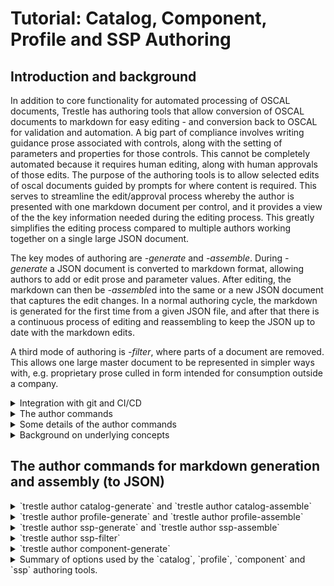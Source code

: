# Tutorial: Catalog, Component, Profile and SSP Authoring

## Introduction and background

In addition to core functionality for automated processing of OSCAL documents, Trestle has authoring tools that allow conversion of OSCAL documents to markdown for easy editing - and conversion back to OSCAL for validation and automation.  A big part of compliance involves writing guidance prose associated with controls, along with the setting of parameters and properties for those controls.  This cannot be completely automated because it requires human editing, along with human approvals of those edits.  The purpose of the authoring tools is to allow selected edits of oscal documents guided by prompts for where content is required.  This serves to streamline the edit/approval process whereby the author is presented with one markdown document per control, and it provides a view of the the key information needed during the editing process.  This greatly simplifies the editing process compared to multiple authors working together on a single large JSON document.

The key modes of authoring are *-generate* and *-assemble*.  During *-generate* a JSON document is converted to markdown format, allowing authors to add or edit prose and parameter values.  After editing, the markdown can then be *-assemble*d into the same or a new JSON document that captures the edit changes.  In a normal authoring cycle, the markdown is generated for the first time from a given JSON file, and after that there is a continuous process of editing and reassembling to keep the JSON up to date with the markdown edits.

A third mode of authoring is *-filter*, where parts of a document are removed.  This allows one large master document to be represented in simpler ways with, e.g. proprietary prose culled in form intended for consumption outside a company.

<details markdown>

<summary>Integration with git and CI/CD</summary>
The command line interface in Trestle makes a powerful combination with git and CI/CD environments (Continuous Integration, Continuous Delivery or Deployment) when the trestle commands are performed via github actions or equivalent.  This allows different classes of users based on 1) their access to the repository 2) the changes to documents they are allowed to commit, and 3) the changes they can make to actions that are triggered by a commit.  As an example, a command line option may limit the type of content added to a profile, and if disallowed changes are detected during commit - the commit will be rejected.  This, in combination with having all controls as individual markdown files organized by groups in directories, makes management and tracking of author edits robust and automatically controlled by the built-in features of the respository.

For an example of actions triggered by a commit, a change to a control in a catalog could generate a pull request that is approved by someone with appropriate authority, and when it is later merged it triggers notification downstream to authors of profiles that import that catalog.

</details>

<details markdown>

<summary>The author commands</summary>

The author commands are:

1. `catalog-generate` converts a control Catalog to individual controls in markdown format for addition or editing of guidance prose and parameters, with parameters stored in a yaml header at the top of the markdown file.  `catalog-assemble` then gathers the prose and parameters and updates the controls in the Catalog to make a new OSCAL Catalog.
1. `profile-generate` takes a given Profile and converts the controls represented by its resolved profile catalog to individual controls in markdown format, with sections corresponding to the content that the Profile adds to the Catalog, along with both the current values of parameters in the resolved profile catalog - and the values that are being modified by the given profile's SetParameters.  The user may edit the content or add more, and `profile-assemble` then gathers the updated content and creates a new OSCAL Profile that includes those changes.
1. `profile-resolve` is special as an authoring tool because it does not involve markdown and instead it simply creates a JSON resolved profile catalog from a specified JSON profile in the trestle directory.  There are options to specify whether or not parameters get replace in the control prose or not, along with any special brackets that might be desired to indicate the parameters embedded in the prose.
1. `component-generate` takes a given ComponentDefinition file and represents all the controls in markdown in separate directories for each Component in the file.  This allows editing of the prose on a per-component basis.  `component-assemble` then assembles the markdown for all controls in all component directories into a new, or the same, ComponentDefinition file.
1. `ssp-generate` takes a given Profile and its resolved profile catalog, and represents the individual controls as markdown files with sections that prompt for prose regarding the implementation response for items in the statement of the control.  `ssp-assemble` then gathers the response sections and creates an OSCAL System Security Plan comprising the resolved profile catalog and the implementation responses.
1. `ssp-filter` takes a given ssp and filters its contents based on the controls included in a provided profile.

In summary, the `catalog` tools allow conversion of a Catalog to markdown for editing - and back again to a Catalog.  The `profile` tools similarly convert a Profile's resolved profile catalog to markdown and allow conversion to a new Profile with modified additions that get applied in resolving the profile catalog.  `component` tools perform similarly for ComponentDefinitions.  Finally, the `ssp` tools allow the addition of implementation prose to the markdown of a system security plan, which is then assembled into a JSON SSP on a by-component basis.

Note that version 1.x of trestle creates SSP's by adding prose directly to the SSP markdown on a per-component basis - but there is no connection with separate ComponentDefinition JSON files.  This will be changed in version 2 so that control responses can be added to the ComponentDefinition and then merged to create the SSP markdown.

</details>

<details markdown>

<summary>Some details of the author commands</summary>

The markdown files for controls usually have a YAML header at the top containing metadata about the control.  Sometimes that information is read-only and intended as additional information useful during markdown editing, but in other cases the content may be edited and incorporated as new values for the control after `-assemble`.  In addition, most `-generate` commands allow specifying a separate YAML header file containing information either needed by the command, or intended to be incorporated into the header of each control markdown file.  When generating markdown a YAML header may be optionally provided, and if so, the option `--overwrite-header-values` will cause the values in the provided YAML header to overwrite the value in the markdown file's header for any items that are common.  Otherwise the provided YAML header will simply insert any values not already in the markdown header. By default, Trestle will preserve the history of the changes in generated markdowns, however `--force-overwrite` option can be used to overwrite markdowns with content from JSON. Note that this option will completely delete all existing markdowns (in the given `output` folder) without saving any changes. To save the changes, run assemble first.
Similarly, when assembling to JSON, the `--set-parameters` option will cause any changes in the header to take effect and change values in the assembled JSON for the control.  The changes can including setting parameter and property values.  The `--set-parameters` option is available only for `catalog-assemble` and `profile-assemble`.

As described earlier, the authoring tools are designed to work well in a CI/CD environment where changes are made in a pipeline by people with different responsibilities and authority.  In this setting, changes to documents can trigger changes downstream, e.g. the editing of a control would cause an update in the catalog, which could then flow down to an updated SSP.  These changes can occur automatically via actions that restrict the potential changes to the generated documents.  Examples are the `--set-parameters` option on the `-assemble` tools, and both `--required-sections` and `allowed-sections` for `profile-assemble`.  If a document change triggers an assemble action, changes to parameters can only occur if the action has `--set-parameters` in the command.  Similarly, `profile-assemble` will fail if the sections do not meet the requirements specified in the command options.  Another feature of the `-assemble` tools is that they won't create a new OSCAL file if the output already exists and its content would not be changed.  This prevents undesired triggering of downstream actions when there is no actual change in content.

For a complete standalone demonstration of the SSP generation process with trestle, please see the [Trestle SSP Demo](https://github.com/IBM/compliance-trestle-ssp-demo).  It shows the complete flow from OSCAL json files to a finished Word .docx file.  Note that the procedure will change in version 2.x to one based on ComponentDefintion.

</details>

<details markdown>

<summary>Background on underlying concepts</summary>

In order to understand the specific operations handled by these commands, it is helpful to clarify some of the underlying OSCAL structures and how they can be edited in markdown form.  This tutorial should be viewed in the context of the extensive documentation provided by [OSCAL](https://pages.nist.gov/OSCAL).

First, a *Catalog* is a collection of *Controls*, and a *Profile* imports controls and allows modification and additions to the controls, but it does not create new controls.  A Profile has one or more *Imports* that refer either to an actual Catalog, or another Profile that itself is importing from a Catalog or Profile.  The profiles can import controls selectively from each source and make additions or modifications to properties of the controls.  The final collection of selected and modified controls represents the profile's *resolved profile catalog*.

For clarity, here is a simple depicton of a catalog as a collection of controls:

![Simple catalog](simple_catalog.png)

Here is a profile pulling controls from a catalog to make a resolved profile catalog:

![Resolved profile catalog](resolved_profile_catalog.png)

And here is a more complex situation where a single profile pulls controls from catalogs and profiles:

![Complex resolved profile catalog](complex_resolved_profile_catalog.png)

From the diagram it's clear that the profile is performing many tasks under the covers.  This is shown in an expanded view of a profile:

![What a profile does](profile_does.png)

It's important to note that each profile is importing a selection of controls from each source, then making its own *suggested* modifications to parameters and other content in those controls.  They are suggested in the sense that downstream profiles may override those settings - with priority given to the later profiles in the pipeline.  The changes made by upstream profiles may be accepted, or overridden by better choices for a given need.  This way the catalogs themselves can remain relatively static, and individual use cases can effectively create a custom catalog based on the original controls plus modifications by  other static profiles, and/or the user's custom profile.  The authoring tools here provide ways to make those modifications, both to the catalog controls and to the profiles, and to enter the implementation responses that are needed in a System Security Plan.

The tools are designed to be used in a continuous `generate-edit-assemble` cycle, with previous edits retained in each cycle.  Each new edit phase can add or modify the current content, allowing a new `generate` of an OSCAL json document capturing those edits.

NOTE: We use `json` format for specifying OSCAL files in this tutorial, but it is equally applicable to `yaml` format also.

</details>

## The author commands for markdown generation and assembly (to JSON)

<details markdown>

<summary>`trestle author catalog-generate` and `trestle author catalog-assemble`</summary>

`catalog-generate` takes an existing json catalog and writes it out as markdown files for each control in a user-specified directory.  That directory will contain subdirectories for each group in the catalog, and those directories may contain subdirectories for groups within groups.  But controls containing controls are always split out into a series of controls in the same directory - and each control markdown file corresponds to a single control.

We now look at the contents of a typical control markdown file.

A Control may contain many parts, but only one of them is a Statement, which describes the function of the control.  The statement itself is broken down into separate items, each of which may contain parameter id's in "moustache" (`{{}}`) brackets.  Below is an example of a control as generated in markdown form by the `catalog-generate` command.

<details markdown>

<summary>Control example</summary>

```markdown
---
control-origination:
  - Service Provider Corporate
  - Service Provider System Specific
responsible-roles:
  - Customer
x-trestle-set-params:
  ac-1_prm_1:
    values: new value
  ac-1_prm_2:
    values:
  ac-1_prm_3:
    values: added param 3 value
  ac-1_prm_4:
    values:
  ac-1_prm_5:
    values:
  ac-1_prm_6:
    values:
  ac-1_prm_7:
    values:
sort-id: ac-01
---

# ac-1 - \[Access Control\] Policy and Procedures

## Control Statement

- \[a.\] Develop, document, and disseminate to {{ insert: param, ac-1_prm_1 }}:

  - \[1.\]  {{ insert: param, ac-1_prm_2 }} access control policy that:

    - \[(a)\] Addresses purpose, scope, roles, responsibilities, management commitment, coordination among organizational entities, and compliance; and
    - \[(b)\] Is consistent with applicable laws, executive orders, directives, regulations, policies, standards, and guidelines; and

  - \[2.\] Procedures to facilitate the implementation of the access control policy and the associated access controls;

- \[b.\] Designate an {{ insert: param, ac-1_prm_3 }} to manage the development, documentation, and dissemination of the access control policy and procedures; and

- \[c.\] Review and update the current access control:

  - \[1.\] Policy {{ insert: param, ac-1_prm_4 }} and following {{ insert: param, ac-1_prm_5 }}; and
  - \[2.\] Procedures {{ insert: param, ac-1_prm_6 }} and following {{ insert: param, ac-1_prm_7 }}.
- \[d\] My added item

## Control guidance

Access control policy and procedures address the controls in the AC family that are implemented within systems and organizations. The risk management strategy is an important factor in establishing such policies and procedures. 

```

</details>

The control markdown files rely on brackets around key items that are important in defining the control's properties and structure.  `\[Access Control\]` at the top indicates the title of the group containing the control.  The name of the control is already known from the name of the markdown file (`ac-1.md`) and the name of the group is already known from the name of the directory containing the group's controls (`ac`) - but the group title must be indicated in the control in a special manner, hence the brackets.  The text following the group title is the title of the control itself.  All controls in a group should have the same group title or a warning will be indicated in certain trestle operations.

In addition, each part label corresponds to the label used in the OSCAL structure for the control statement, and so must be maintained in a special manner -  hence the need for brackets on `\[(a)\]`.

The items in moustaches (`{{}}`) correspond to the original prose from the control description.  The moustaches represent places to substitue parameter values, but no substitutions are ever made until the final SSP generation.  The authoring process provides multiple ways to set and change the final parameter values, as described below.

`catalog-generate` is run with the command `trestle author catalog-generate --name catalog_name --output markdown_dir`, where `catalog_name` is the name of a catalog already loaded into the trestle workspace, and `markdown_dir` is the directory into which the markdown files for the controls will be written.  A separate directory is created for each group in the catalog.

A user then may edit the control statement for the control and add or change the contents.  In this case an added item, `My added item` is shown as item `d`.  You can then assemble the edited controls into a new catalog with the command `trestle author catalog-assemble --markdown markdown_dir --output new_catalog`.  This will load the updated control statements for each control into a new json or yaml catalog named `new_catalog`.

As with profile and ssp generation described below, a yaml header may be provided with the `--yaml` option that is inserted into the top of each control file.  If a control file already exists, as is expected in a continuous cycle of generate-edit-assemble, then the provided header will be merged with the existing header in each control.  If a given item in the header is already present in the control, by default the values in the markdown header will be given priority, though this can be overridden by the `--overwrite-header-values` option, which will give priority to any values coming from the provided yaml header.  In all cases, values in the yaml header not already present in the markdown header will be inserted.

In the control markdown example above, the header contains some arbitrary values along with a special `x-trestle-set-params` section containing parameters for some of the parameters in the control.  Any parameters for the control in the catalog will appear in the markdown header automatically during `catalog-generate`.  These values may be changed and values for other parameters may be inserted into the markdown header for later use during `catalog-assemble`.

Parameters in the header are shown with a subset of their full OSCAL attributes in order to convey any values they may have along with descriptive text.  This amounts to the parameter id, its label if present, any values if present, and any select if present.  When a select is present the list of choices is provided along with the how-many option.  Note that values is a list in OSCAL, but in many cases it is a list of only one item.  As a result, for convenience the values: dictionary may either have one string value (on the same line with `values:`) or as an indented `-` list of multiple values underneath `values:`.  Multiple examples are evident in the sample above, including ac-1_prm_3, which only has a label and no values.

Another important item in the header is the sort-id for the control.  This specifies how the controls and their parameters are ordered in any aggregated list operation.  If it is not specified for a control, the control's id is used for sorting.

`catalog-assemble` is run with the command `catalog-assemble --markdown my_md --output my_new_catalog`.  This will read the markdown for each control and create a new catalog based on any edits to the markdown.  Note that you may optionally provide a `--name` option specifying an original json catalog into which the updated controls are inserted, and the resulting catalog can either replace the original one or output to a different json file.  New controls may be added but existing controls may not be removed and new groups cannot be added when you are updating an existing catalog.  The main benefit of updating an existing catalog is that the original metadata and other contents of the catalog json file will be retained.  Note that you cannot create new controls that contain controls, but if an original json catalog contains controls with child controls, you can edit and update all of them as individual markdown files.  You have the option to specify a new `--version` for the catalog, and an option to regenerate the uuid's in the catalog.  Finally, you have the option to use the parameters in the markdown header to update the values in the control.  Any parameters and their values present will be added to the control, and any not present will be removed.  The parameters themselves are still present but their values are removed.

In a typical `generate-edit-assemble` cycle, the cycle would start with an original json file containing source content and metadata and use that to generate an initial markdown directory of controls.  After editing the controls they would be assembled into into a new json file with a different name.  But once that new file exists, it can be used as the source for the next generation and the original source document is no longer needed or referred to.  For the `catalog-` editing cycle it would go as:

```
trestle author catalog-generate --name orig_catalog --output md_catalog
[user edits the markdown files]
trestle author catalog-assemble --name orig_catalog --markdown md_catalog --output assembled_catalog
[user makes additional markdown edits]
trestle author catalog-assemble --markdown md_catalog --output assembled_catalog
```

The key point here is that the first `-assemble` needs to use the original catalog for its metadata, backmatter and other items not captured in the markdown controls.  But once the output catalog has been created, by default it will be used as the "original" or "parent" catalog into which changes will be incorporated, unless a different source catalog is specified via `--name`.

Note that `catalog-assemble` can instantiate a catalog anew from a manually created directory of markdown controls in directories corresponding to groups, but the metadata in the assembled json catalog will contain many `REPLACE_ME` items that would need to be manually edited in the json file itself.  The trestle `split` and `merge` tools may help in that case.  Once the changes have been made they will be retained if a new `catalog-assemble` happens with that same output file as the target.

*Special Note about assemble*: In order to avoid triggering actions when a new file is created that has no actual changes in it, `catalog-assemble` and the other `-assemble` tools below will check to see if the output file already exists, and if so it will be examined for changes relative to the newly assembled one.  If there are no changes the file will not be written out.  Note that the check happens *before* any possible `--regeneration` of uuid's, and *after* any possible `--version` change.  This avoids the creation of a new file and new uuid's if there is no change to the version or other file contents relative to the existing output file, but if the specified `--version` is different from the one in the existing output file, or there is any other difference in the model, a new file will be written out.

</details>

<details markdown>

<summary>`trestle author profile-generate` and `trestle author profile-assemble`</summary>

The background text above conveys how a profile pulls controls from catalogs and makes modifications to them, and the `trestle profile` tools let you change the way those modifications are made.  In addition to selecting controls and setting parameters, a profile may add new parts to a control that provide additional guidance specific to a certain use case.  `profile-generate` is run with the command, `trestle author profile-generate --name profile_name --output markdown_dir`.  It will load the specified profile name from the trestle workspace (it must have been imported into the trestle workspace prior) and create its corresponding resolved profile catalog - but *without* applying any of its `Adds` of additonal guidance content or `SetParameters`.  It will make all other modifications, but the `Adds` and `SetParameters` are kept separate, as shown below:

<details markdown>

<summary>Example of control markdown after `profile-generate`</summary>

```markdown
---
control-origination:
  - Service Provider Corporate
  - Service Provider System Specific
responsible-roles:
  - Customer
x-trestle-set-params:
  ac-1_prm_1:
    label: label from edit
    profile-values: all personnel
    values: Param_1_value_in_catalog
    display-name: Pretty ac-1 prm 1
  ac-1_prm_2:
    profile-values:
      - Organization-level
      - System-level
    values:
    display-name: Pretty ac-1 prm 2
  ac-1_prm_3:
    profile-values: new value
    values:
  ac-1_prm_4:
    values:
  ac-1_prm_5:
    profile-values: all meetings
    values:
  ac-1_prm_6:
    profile-values: monthly
    values:
  ac-1_prm_7:
    values:
x-trestle-global:
  profile-title: Trestle test profile
sort-id: ac-01
x-trestle-sections:
  implgdn: Implementation Guidance
  expevid: Expected Evidence
  my_guidance: My Guidance
  a_guidance: A Guidance
  b_guidance: B Guidance
  NeededExtra: Needed Extra
  a_subpart: A Subpart
  a_subsubpart: A Subsubpart
  b_subpart: B Subpart
  a_by_id_subpart: a by_id subpart
x-trestle-add-props:
  # Add or modify control properties here
  # Properties may be at the control or part level
  # Add control level properties like this:
  #   - name: ac1_new_prop
  #     value: new property value
  #
  # Add properties to a statement part like this, where "b." is the label of the target statement part
  #   - name: ac1_new_prop
  #     value: new property value
  #     smt-part: b.
  #
  - name: prop_with_ns
    value: prop with ns
    ns: https://my_new_namespace
  - name: prop_added_to_statement_part_b
    value: the prop value
    smt-part: b.

---

# ac-1 - \[Access Control\] Policy and Procedures

## Control Statement

- \[a.\] Develop, document, and disseminate to {{ insert: param, ac-1_prm_1 }}:

  - \[1.\]  {{ insert: param, ac-1_prm_2 }} access control policy that:

    - \[(a)\] Addresses purpose, scope, roles, responsibilities, management commitment, coordination among organizational entities, and compliance; and
    - \[(b)\] Is consistent with applicable laws, executive orders, directives, regulations, policies, standards, and guidelines; and

  - \[2.\] Procedures to facilitate the implementation of the access control policy and the associated access controls;

- \[b.\] Designate an {{ insert: param, ac-1_prm_3 }} to manage the development, documentation, and dissemination of the access control policy and procedures; and

- \[c.\] Review and update the current access control:

  - \[1.\] Policy {{ insert: param, ac-1_prm_4 }} and following {{ insert: param, ac-1_prm_5 }}; and
  - \[2.\] Procedures {{ insert: param, ac-1_prm_6 }} and following {{ insert: param, ac-1_prm_7 }}.

## Control guidance

Access control policy and procedures address the controls in the AC family that are implemented within systems and organizations. The risk management strategy is an important factor in establishing such policies and procedures. Policies and procedures contribute to security and privacy assurance. Therefore, it is important that security and privacy programs collaborate on the development of access control policy and procedures. Security and privacy program policies and procedures at the organization level are preferable, in general, and may obviate the need for mission- or system-specific policies and procedures. The policy can be included as part of the general security and privacy policy or be represented by multiple policies reflecting the complex nature of organizations. Procedures can be established for security and privacy programs, for mission or business processes, and for systems, if needed. Procedures describe how the policies or controls are implemented and can be directed at the individual or role that is the object of the procedure. Procedures can be documented in system security and privacy plans or in one or more separate documents. Events that may precipitate an update to access control policy and procedures include assessment or audit findings, security incidents or breaches, or changes in laws, executive orders, directives, regulations, policies, standards, and guidelines. Simply restating controls does not constitute an organizational policy or procedure.

# Editable Content

<!-- Make additions and edits below -->
<!-- The above represents the contents of the control as received by the profile, prior to additions. -->
<!-- If the profile makes additions to the control, they will appear below. -->
<!-- The above markdown may not be edited but you may edit the content below, and/or introduce new additions to be made by the profile. -->
<!-- If there is a yaml header at the top, parameter values may be edited. Use --set-parameters to incorporate the changes during assembly. -->
<!-- The content here will then replace what is in the profile for this control, after running profile-assemble. -->
<!-- The added parts in the profile for this control are below.  You may edit them and/or add new ones. -->
<!-- Each addition must have a heading either of the form ## Control my_addition_name -->
<!-- or ## Part a. (where the a. refers to one of the control statement labels.) -->
<!-- "## Control" parts are new parts added after the statement part. -->
<!-- "## Part" parts are new parts added into the top-level statement part with that label. -->
<!-- Subparts may be added with nested hash levels of the form ### My Subpart Name -->
<!-- underneath the parent ## Control or ## Part being added -->
<!-- See https://ibm.github.io/compliance-trestle/tutorials/ssp_profile_catalog_authoring/ssp_profile_catalog_authoring for guidance. -->

## Control Implementation Guidance

Do it carefully.

## Control Expected Evidence

Detailed logs.

## Control Needed Extra

Add prose here for required Section: Needed Extra

## Control A Guidance

Control level guidance

### A Subpart

A subpart prose

#### A Subsubpart

A subsubpart prose

### B Subpart

B subpart prose

## Part a.

### Subpart of top level Part a. of the control

Prose added as a sub-part to Part a. of the control

```

</details>

In the above markdown example, the fixed, uneditable parts of the control are output first (after the header, which can be edited), followed by a separate section marked, `Editable Content`.  And below the editable content are the individual `Adds` that the profile makes, with each one marked by a header of the form, `## Control guidance_name` or `## Part statement_part_label` followed by named subparts.  You may edit the editable content and you may add new Control guidance headers and statement sub-parts with your own new content. (Please refer to Markdown Specifications for Editable Content section below to learn more on which headers are valid in Trestle.) Then the command, `trestle author profile-assemble --name original_profile --markdown markdown_dir --output new_profile` will create a new OSCAL profile based on the original profile (specified) and the editable content in each control.

It's important to distinguish `## Control My New Guidance` from `## Part a.`.  Parts added with `## Control` will be new parts in the control added after the control statement, along with any subparts indicated by lower hash levels in that section.  In contrast, parts added with e.g. `## Part c.` will be added by-id to the _top level_ part in the control statement with label `c.`.  Thus "My New Guidance" is the title the user is assigning to a completely new part, while `c.` refers to a label corresponding the the desired control statement part.

When new part names are created in the markdown file the title is captured along with its capitalization and spaces, but the corresponding part name will be converted to snake case by default.  However, the user may indicate a specific mapping of the long title of the part to its actual part name by providing an entry in the `sections` provided during `profile-assemble`.  For example, in the above, the `Needed Extra` part would be assigned the name `needed_extra` but if you had a section entry such as `n_ex:Needed Extra` the name `n_ex` would be assigned in the assembled json profile, so that if you used that same section entry `trestle` would know to replace the `n_ex` part with `Needed Extra` in any generated markdown.

In a cyclic operation of `profile generate-edit-assemble` you would simply be re-writing from and to the same json profile, in which case the `--name` and `--output` are the same file.  For this reason the default value for `--name` is the given output file name specified by `--output` and you can just use `trestle author profile-assemble --markdown profile_md --output my_profile`.  This will assemble the markdown profile contents in directory `profile_md` into a json profile named `my_profile` but it will first use the existing `my_profile` json file as the parent profile and incorporate changes (due to user edits) in the markdown version of the profile.  Unlike `catalog-assemble` there must always be a parent json profile to reference during assemble, but like `catalog-assemble` an explicit value for `--name` is only needed if the parent file is different from the assembled output file.

It's important to note that these operations only apply to the `Adds` and `SetParameters` in the profile itself - and nothing upstream of the profile is affected.  Nor is anything else in the original profile lost or altered.  In the example above, the section, `## Control Implementation Guidance` was added by editing the generated control - and after `profile-assemble` it ended up as new guidance in the assembled profile.

As in the other commands, `profile-generate` allows specification of a yaml header with `--yaml-header`, support of the `--overwrite-header-values` flag and `--force-overwrite`.   Also, during assembly with `profile-assemble` the `--set-parameters` flag will set parameters in the profile for the control based on the header in the control markdown file.  But unlike with `catalog-assemble`, only those parameter values marked `profile-values` will be part of the assembled profile's SetParams when you assemble with the `--set-parameters` flag.  For each parameter, the "incoming" values for the parameters prior to any changes made by the profile are listed as `values:` and any pending changes made by the profile are listed as `profile-values:`.  If you don't use the `--set-parameters` flag then all the original SetParameters in the profile will be retained in the new, assembled profile.  But if you do set that flag, then only the header parameters with `profile-values:` will be added as SetParameters.  This lets you see all the incoming values for parameters along with any changes made by the current profile, and you can modify, add, or remove parameter settings as desired in the new profile.

The `x-trestle-add-props` key of the yaml header allows addition of properties to the SetParameters of the profile, comprising `name`, `value`, and optionally a namespace `ns` value.  The properties may be added at the control level, or attached to a top level statment part by adding a value, `smt-part` with value `a.`, `b.` or any other label for one of the top level statement parts.

For convenience, the `x-trestle-global` key of the yaml header contains the `profile-title` of the profile used to generate the markdown.

Keep in mind that the header in the `profile-` tools corresponds to the `SetParameters` in the profile - and not simply the `Parameters` in the control.  For convenience the current incoming values of the control parameters, as set by any upstream profiles, are shown as `values` - but anything else associated with a parameter, such as `profile-values`, `label`, `choice` will be added to the profile's `SetParameters` during `profile-assemble` (if you use the `--set-parameters` flag.)  So entries should be set there only if you want the profile to enforce those entries as `SetParameters`.

As with `catalog-assemble` described above, a new file is written out only if there are changes to the model relative to an existing output file.

<details markdown>

<summary>Use of Sections in `profile-generate` and `profile-assemble`</summary>

The addition of guidance sections in the `profile` tools requires special handling because the corresponding parts have both a name and a title, where the name is a short form used as an id in the json schema, while the title is the readable form intended for final presentation.  An example is `ImplGuidance` vs. `Implementation Guidance`.  The trestle authoring tools strive to make the markdown as readable as possible, therefore the headings for sections use the title - which means somehow there is a need for a mapping from the short name to the long title for each section.  This mapping is provided in several ways:  During `profile-generate` you may provide a `--sections "ImplGuidance:Implementation Guidance,ExpEvidence:Expected Evidence"` option that would provide title values for `ImplGuidance` and `ExpEvidence`.  This dictionary mapping is then inserted into the yaml header of each control's markdown.  You may also add this mapping directly to a yaml file that is passed in during `profile-generate`, which is preferable if the list of sections is long.  The sections should be entered in the yaml header in a section titled, `x-trestle-sections`.

There is also a `--required-sections` option during both `profile-generate` and `profile-assemble`.  This option expects a list of sections as *comma-separated short names*, e.g. `--required-sections "ImplGuidance,ExpEvidence"`.  During `profile-generate` any required sections will have in the markdown a prompt created for guidance prose to be entered.  And during `profile-assemble` if required sections are specified, those sections must have prose filled in or it will fail with error.

Finally, `profile-assemble` also has an `--allowed-sections` option that restricts any added guidance to only those allowed sections - and if disallowed sections are present it will fail with error.  If `--allowed-sections` is not specified then any sections found in the markdown will be added to the assembled profile.

Note that these section options are all optional and there isn't a need to provide this form of restriction and enforcement.  But in order to have such sections read properly and mapped to the intended part names, a mapping must be provided in one of the ways described above.  And for certain workflows, if the allowed and required sections are specified by a command that is run as an action outside the user's control, it allows restriction of what changes can or must be made to a profile in terms of added guidance.

(Note that the single quotes are required on Unix-like systems, but on Windows they are only needed if the contained string includes spaces, in which case *double* quotes should be used.)

</details>

<details markdown>

<summary>Markdown Specifications for Editable Content.</summary>

For the ease of editing markdown in Github, Trestle's markdown parser follows [Github Flavoured Markdown (GFM) specifications](https://github.github.com/gfm/) and therefore only certain Control headers will be parsed and added to the control.

A valid control header in Trestle is the header that is correctly displayed as such when reading or previewing the edited markdown on Github website.

In GFM, headers are considered to be any line of text that has any number of `#` symbols at the beginning. For example those are all valid headers and will be treated as such by Github:

```markdown
# Valid header
## Valid header 
##### Valid header
# Valid <ins> header </ins> 
# Valid header <!-- some comment here -->
```

The headers above are valid Control headers and will be added to the control. However, there are multiple exceptions where the header will not be displayed. The header will not be displayed correctly if it is:

1. Written in the HTML comments `<!-- # not a header -->` or tags `<ins> # not a header </ins>` as well as multi-line comments:
   ```markdown
   <!--
   # not a header
   -->
   ```
   or multi-line HTML blocks:
   ```markdown
   <dl> # not a header
   # not a header
     <dt># not a header</dt>
   </dl>
   ```
1. Written in the single-line `# not a header` and multi-line code blocks:
   ```markdown
   # not a header 
   ```
1. Written in the links `[# not a header](url)`
1. Trestle will also not support headers inside the blockquotes `> # not a header`

In all cases above Trestle markdown parser will skip such headers and it will be not added to the control.

</details>
</details>

<details markdown>

<summary>`trestle author ssp-generate` and `trestle author ssp-assemble`</summary>

The `ssp-generate` sub-command creates a partial SSP (System Security Plan) from a profile and optional yaml header file.  `ssp-assemble` (described below) can later assemble the markdown files into a single json SSP file.  The profile contains a list of imports that are either a direct reference to a catalog, or an indirect reference via a profile.
There may be multiple imports of either type, and referenced profiles may themselves import either catalogs or profiles.  Each profile involved may specify
the controls that should be imported, along with any modifications to those controls.  This command internally creates a resolved profile catalog and generates a
directory containing a set of markdown files, one for each control in the resolved catalog.  Each markdown file has the optional yaml header embedded
at the start of the file.

Example usage for creation of the markdown:

`trestle author ssp-generate --profile my_prof --yaml /my_yaml_dir/header.yaml --sections 'ImplGuidance:Implementation Guidance,ExpectedEvidence:Expected Evidence' --output my_ssp`

In this example the profile has previously been imported into the trestle directory.  The profile itself must be in the trestle directory, but the imported catalogs and profiles may be URI's with href's as described below.

The `-s --sections` argument specifies the name of Parts in the control for which the corresponding prose should be included in the control's markdown file.  The concept is the same as above with `profile` tools in providing a mapping between all possible short names for guidance and their corresponding long versions that should appear in the markdown headings.  In addition, `ssp-generate` has an `--allowed-sections` option that specifies a list of section short names that will be included in the markdown.  This provides a means for filtering the guidance that appears in the markdown for the controls.  Note that unlike in `profile-assemble` there is no error if sections are present in the control that are not among the "allowed" sections.  For `ssp-generate` the allowed sections simply provide a means for filtering the guidance.  If you do not specify `--allowed-sections` then all sections present in the control will appear in the markdown.

The generated markdown output will be placed in the trestle subdirectory `my_ssp` with a subdirectory
for each control group.

If the imported catalogs or profiles are not at the URI pointed to by the Import href of the profile then the href should be changed using the `trestle href` command.

Similar to `catalog-generate`, the `--yaml` and `--overwrite-header-values` flag may be specified to let the input yaml header overwrite values already specified in the header of the control markdown file. Similarly, `--force-overwrite` option can be used to overwrite markdowns with content from JSON.

The resulting files look like this:

<details markdown>

<summary>Example of control markdown after `ssp-generate`</summary>

```markdown
---
control-origination:
  - Service Provider Corporate
  - Service Provider System Specific
responsible-roles:
  - Customer
x-trestle-set-params:
  ac-1_prm_1:
    values: Param_1_value_in_catalog
  ac-1_prm_2:
    values:
  ac-1_prm_3:
    values:
  ac-1_prm_4:
    values:
  ac-1_prm_5:
    values:
  ac-1_prm_6:
    values:
  ac-1_prm_7:
    values:
sort-id: ac-01
x-trestle-sections:
  ImplGuidance: Implementation Guidance
  ExpectedEvidence: Expected Evidence
  guidance: Guidance
---

# ac-1 - \[Access Control\] Policy and Procedures

## Control Statement

- \[a.\] Develop, document, and disseminate to Param_1_value_in_catalog:

  - \[1.\] Organization-level; Mission/business process-level; System-level access control policy that:

    - \[(a)\] Addresses purpose, scope, roles, responsibilities, management commitment, coordination among organizational entities, and compliance; and
    - \[(b)\] Is consistent with applicable laws, executive orders, directives, regulations, policies, standards, and guidelines; and

  - \[2.\] Procedures to facilitate the implementation of the access control policy and the associated access controls;

- \[b.\] Designate an organization-defined official to manage the development, documentation, and dissemination of the access control policy and procedures; and

- \[c.\] Review and update the current access control:

  - \[1.\] Policy organization-defined frequency and following organization-defined events; and
  - \[2.\] Procedures organization-defined frequency and following organization-defined events.

## Control Guidance

Access control policy and procedures address the controls in the AC family that are implemented within systems and organizations. The risk management strategy is an important factor in establishing such policies and procedures. Policies and procedures contribute to security and privacy assurance. Therefore, it is important that security and privacy programs collaborate on the development of access control policy and procedures. Security and privacy program policies and procedures at the organization level are preferable, in general, and may obviate the need for mission- or system-specific policies and procedures. The policy can be included as part of the general security and privacy policy or be represented by multiple policies reflecting the complex nature of organizations. Procedures can be established for security and privacy programs, for mission or business processes, and for systems, if needed. Procedures describe how the policies or controls are implemented and can be directed at the individual or role that is the object of the procedure. Procedures can be documented in system security and privacy plans or in one or more separate documents. Events that may precipitate an update to access control policy and procedures include assessment or audit findings, security incidents or breaches, or changes in laws, executive orders, directives, regulations, policies, standards, and guidelines. Simply restating controls does not constitute an organizational policy or procedure.

______________________________________________________________________

## What is the solution and how is it implemented?

Top level response prose for the overall control and component This System

### Implementation Status: planned

______________________________________________________________________

## Implementation a.

Implementation response prose for component This System and corresponding status

#### Implementation Status: planned

______________________________________________________________________

## Implementation b.

Implementation response prose for component This System and corresponding status

#### Implementation Status: planned

### ACME Component

Implementation response prose for ACME component and corresponding status

#### Implementation Status: planned

______________________________________________________________________

## Implementation c.

Implementation response prose for component This System and corresponding status

#### Implementation Status: planned

______________________________________________________________________

```

</details>

Each label in the ssp is wrapped in `\[ \]` to indicate it comes directly from the label in the control and is not generated by the markdown viewer.  Keep in mind that the actual label is the same but with the `\[ \]` removed.

Note that for each statement in the control description there is a corresponding response section in which to provide a detailed response for later inclusion in the final ssp as the control implementation.

Also note that the optional final sections are provided, and labeled using the title for the corresponding section.

In addition, this is the only control markdown where the moustache (`{{}}`) items have been replaced by the corresponding parameter values in the final resolved profile catalog, so that the prose corresponds to the final intended control and its implementation.

The markdown can have guidance per-component in the control, as shown by the line, `### ACME Component`.  Any prose directly under a `##` implementation section will apply to the overall system component, but sections in a sub-header of the form `###` will only apply to that particular component.

After generating the markdown for the resolved profile catalog you may then edit the files and provide text in the sections with `Add control implementation...` in them.  But do not remove the horizontal rule
lines or modify/remove the lines with `### ` in them, corresponding to system components.

If you edit the control markdown files you may run `ssp-generate` again and your edits will not be overwritten.  When writing out the markdown for a control, any existing markdown for that control will be read and the response text for each part will be re-inserted into the new markdown file.  If the new markdown has added parts the original responses will be placed correctly in the new file, but if any part is removed from the source control json file then any corresponding prose will be lost after the next `ssp-generate`.

## `trestle author ssp-assemble`

After manually edting the markdown and providing the responses for the control implementation requirements, the markdown can be assembled into a single json SSP file with:

`trestle author ssp-assemble --markdown my_ssp --output my_json_ssp`

This will assemble the markdown files in the my_ssp directory and create a json SSP with name my_json_ssp in the system-security-plans directory.

As indicated for `ssp-generate`, please do not alter any of the horizontal rule lines or lines indicating the part or control id, e.g. `### ACME Component`.  You may run `ssp-generate` and `ssp-assemble` repeatedly for the same markdown directory, allowing a continuous editing and updating cycle.

As with all the `assemble` tools, you may optionally specify a `--name` for a corresponding json file into which the updates will be inserted, thereby preserving metadata and other aspects of the model.  The result can overwrite the provided model or get directed to a new model.  And the version may be updated and the uuid's regenerated.  As with the other `-assemble` tools, if an output file already exists, a new one will only be written if there are changes to the model relative to the existing file.  See `catalog-assemble` for more details.

</details>

<details markdown>

<summary>`trestle author ssp-filter`</summary>

Once you have an SSP in the trestle directory you can filter its contents with a profile by using the command `trestle author ssp-filter`.  The SSP is assumed to contain a superset of the controls needed by the profile, and the filter operation will generate a new SSP with only those controls needed by the profile.  The filter command is invoked as:

`trestle author ssp-filter --name my_ssp --profile my_profile --output my_culled_ssp`

Both the SSP and profile must be present in the trestle directory.  This command will generate a new SSP in the directory.  If the profile makes reference to a control not in the SSP then the routine will fail with an error message.

</details>

<details markdown>

<summary>`trestle author component-generate`</summary>

The `trestle author component-generate` command takes a JSON ComponentDefinition file and creates markdown for its controls in separate directories for each of the DefinedComponents in the file.  This allows specifying the implementation response and status for each component separately in separate markdown files for a control.  In addition, the markdown captures Rules in the control that specify descriptions and parameter values that apply to the expected responses.

The command has few options compared to other author commands and only requires specifying `--name` and `--output` for the ComponentDefinition and output markdown directory, respectively.

Here is an example of the generated markdown for the component `OSCO` in the ComponentDefinition file.  Note that this file will be under the subdirectory `OSCO/source_name` of the specified output directory - and any other DefinedComponents will have corresponding subdirectories level with the `OSCO` one.  Here `source_name` refers to the name of the profile or catalog in the ComponentDefinition that is the source for this control.  The control markdown files are written into directories split by both component name and source name.  If the source refers to a general uri and not a named profile or catalog in the trestle directory, then names such as `source_001` and `source_002` are assigned.  The actual source title can be found in the yaml header of any of the control markdown files.

<details markdown>

<summary>Example of control markdown after `component-generate`</summary>

```markdown
---
x-trestle-comp-def-rules:
  - name: XCCDF
    description: The XCCDF must be compliant
x-trestle-rules-params:
  - name: foo_length
    description: minimum_foo_length
    rule-id: XCCDF
    options: '["6", "9"]'
x-trestle-comp-def-param-vals:
  quantity_available: '500'
  foo_length: '6'
x-trestle-global:
  profile-title: NIST Special Publication 800-53 Revision 5 MODERATE IMPACT BASELINE
x-trestle-set-params:
  ac-1_prm_1:
    values: Param_1_value_in_catalog
  ac-1_prm_2:
    values:
  ac-1_prm_3:
    values:
  ac-1_prm_4:
    values:
  ac-1_prm_5:
    values:
  ac-1_prm_6:
    values:
  ac-1_prm_7:
    values:
---

# ac-1 - \[Access Control\] Policy and Procedures

## Control Statement

- \[a.\] Develop, document, and disseminate to Param_1_value_in_catalog:

  - \[1.\] Organization-level; Mission/business process-level; System-level access control policy that:

    - \[(a)\] Addresses purpose, scope, roles, responsibilities, management commitment, coordination among organizational entities, and compliance; and
    - \[(b)\] Is consistent with applicable laws, executive orders, directives, regulations, policies, standards, and guidelines; and

  - \[2.\] Procedures to facilitate the implementation of the access control policy and the associated access controls;

- \[b.\] Designate an organization-defined official to manage the development, documentation, and dissemination of the access control policy and procedures; and

- \[c.\] Review and update the current access control:

  - \[1.\] Policy organization-defined frequency and following organization-defined events; and
  - \[2.\] Procedures organization-defined frequency and following organization-defined events.

## Control guidance

Access control policy and procedures address the controls in the AC family that are implemented within systems and organizations. The risk management strategy is an important factor in establishing such policies and procedures. Policies and procedures contribute to security and privacy assurance. Therefore, it is important that security and privacy programs collaborate on the development of access control policy and procedures. Security and privacy program policies and procedures at the organization level are preferable, in general, and may obviate the need for mission- or system-specific policies and procedures. The policy can be included as part of the general security and privacy policy or be represented by multiple policies reflecting the complex nature of organizations. Procedures can be established for security and privacy programs, for mission or business processes, and for systems, if needed. Procedures describe how the policies or controls are implemented and can be directed at the individual or role that is the object of the procedure. Procedures can be documented in system security and privacy plans or in one or more separate documents. Events that may precipitate an update to access control policy and procedures include assessment or audit findings, security incidents or breaches, or changes in laws, executive orders, directives, regulations, policies, standards, and guidelines. Simply restating controls does not constitute an organizational policy or procedure.

______________________________________________________________________

## What is the solution and how is it implemented?

<!-- For implementation status enter one of: implemented, partial, planned, alternative, not-applicable -->

<!-- Note that the list of rules under ### Rules: is read-only and changes will not be captured after assembly to JSON -->

Ensure that the API server pod specification file permissions are set to 567 or more restrictive

### Rules:

  - XCCDF

### Implementation Status: implemented

### Implementation Status Remarks: ac1 remark

______________________________________________________________________

## Implementation b.

Implement as needed for OSCO

### Rules:

  - XCCDF

### Implementation Status: partial

```

</details>

There is no direct way to specify rules in the ComponentDefinition, so they are specified via properties as shown here:

<details markdown>

<summary>Representation of rules in the `props` of a `ComponentDefinition`</summary>
```json
[
  {
    "name": "Rule_Id",
    "ns": "http://foo_ns",
    "value": "XCCDF",
    "class": "Rule_Id",
    "remarks": "rule_1"
  },
  {
    "name": "Rule_Description",
    "ns": "http://foo_ns",
    "value": "The XCCDF must be compliant",
    "remarks": "rule_1"
  },
  {
    "name": "Parameter_Id",
    "ns": "http://foo_ns",
    "value": "foo_length",
    "class": "Parameter_Id",
    "remarks": "rule_1"
  },
  {
    "name": "Parameter_Description",
    "ns": "http://foo_ns",
    "value": "minimum_foo_length",
    "class": "Parameter_Description",
    "remarks": "rule_1"
  },
  {
    "name": "Parameter_Value_Alternatives",
    "ns": "http://foo_ns",
    "value": "[\"6\", \"9\"]",
    "class": "Parameter_Value_Alternatives",
    "remarks": "rule_1"
  }
]
```
</details>

In this scheme the rules have a `Rule_Id` (`XCCDF` in this example) and an associated tag (`rule_1`) in the `remarks` section that binds the name to the description: `Rule_Description`=`The XCCDF must be compliant`.  In addition, rules may be associated with parameters specified here with `Parameter_id`=`foo_length`, `Parameter_Description`=`minimum_foo_length`, and `Parameter_Value_Alternatives`=`[\"6\", \"9\"]`.  `Parameter_Value_Alternatives` corresponds to possible Choices for the parameter value.

The markdown header lists all the rules that apply to this control, along with their descriptions, and for each implementation response, the rules that apply to it are shown.  The association of an ImplementedRequirement with a rule is again done with properties as shown here:

<details markdown>

<summary>Linking of `ImplementedRequirement` to a rule</summary>
```json
{
  "implemented-requirements": [
    {
      "uuid": "ca5ea4c5-ba51-4b1d-932a-5606891b7486",
      "control-id": "ac-1",
      "description": "Ensure that the API server pod specification file permissions are set to 644 or more restrictive",
      "props": [
        {
          "name": "Rule_Id",
          "value": "XCCDF"
        },
        {
          "name": "implementation-status",
          "value": "implemented",
          "remarks": "ac1 remark"
        }
      ]
    }
  ]
}
```
</details>

The values for rule parameters are specified using the normal `SetParameter` mechanism in the ControlImplementation, but it's important to note that there are two different types of `SetParameter`: Those that apply to the normal parameters of the control, and those that apply strictly to the rules.

Note that markdown for a control is only created if there are rules associated with the control, and within the markdown the only parts written out that
prompt for responses are parts that have rules assigned.  Thus the output markdown directory may be highly pruned of both controls and groups of controls if only some controls have rules associated.

In addition, the rules should be regarded as read-only from the editing perspective, and you cannot change the rules associated with a control or its parts.

`trestle author component-assemble`

The `component-assemble` command will assemble the markdown into a ComponentDefinition file containing all the DefinedComponents in the markdown, and as usual it can either overwrite the original JSON file or create a new one.  Edits made to the prose, status and values in the markdown and header will be captured in the assembled file, but the list of rules attached to each ImplementedRequirement may is *readonly* and new rule associations cannot be made via markdown.

As mentioned above, trestle version 1.x allows generation and assembly of markdown for ComponentDefinitions, but it will not be hooked in to ssp authoring until version 2.x, expected shortly.

</details>

<details markdown>

<summary>Summary of options used by the `catalog`, `profile`, `component` and `ssp` authoring tools.</summary>

The provided options for the generation and assembly of documents in the ssp workflow is rich and powerful, but can also be confusing.  To help see how they all relate please consult the following diagram showing the required and optional command line arguments for each command.  The checkboxes indicate required and the open circles represent optional.

The options shown are fairly consistent across the `-generate` and `-assemble` functions, but some clarification may be needed.  For `catalog-assemble` and `profile-assemble` you have the option to use an existing json file as a parent model into which new content is inserted - in memory - and the final model may either be written back into that same json file, or a different one - based on `--output`.  If you just want to keep editing and modifying the same original json file you can specify `--name` and `--output` to be the same, original json file.  But you could also direct it to a new json file while still using an original file as the "parent."  A key benefit of referencing an original json file is the resuse of metadata and backmatter - along with everything else separate from the controls.

`ssp-generate` is special because it starts with a profile rather than an ssp, whereas `catalog-generate` and `profile-generate` both start with a parent model of the same type.  Nonetheless, you still have an option during `ssp-assemble` to use a given json file as the template into which new content is inserted, and once again you may overwrite that original json file or direct it to a new one using `--output`.

![Table of authoring tool options](trestle_ssp_author_options.png)

</details>
